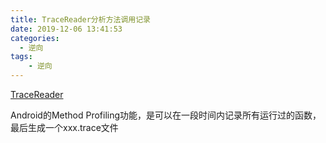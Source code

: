 ```yaml
---
title: TraceReader分析方法调用记录
date: 2019-12-06 13:41:53
categories:
  - 逆向
tags:
	- 逆向
---
```


[TraceReader](https://github.com/panhongwei/TraceReader)

Android的Method Profiling功能，是可以在一段时间内记录所有运行过的函数，最后生成一个xxx.trace文件